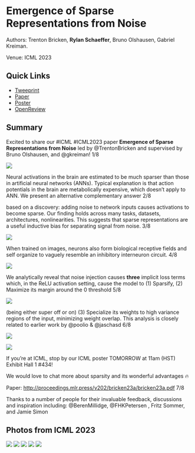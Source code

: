 # Emergence of Sparse Representations from Noise

Authors: Trenton Bricken, **Rylan Schaeffer**, Bruno Olshausen, Gabriel Kreiman. 

Venue: ICML 2023

## Quick Links

- [Tweeprint](https://twitter.com/RylanSchaeffer/status/1683654126977314816)
- [Paper](paper.pdf)
- [Poster](poster.pdf)
- [OpenReview](https://openreview.net/forum?id=cxYaBAXVKg)

## Summary

Excited to share our #ICML #ICML2023 paper **Emergence of Sparse Representations from Noise** led by @TrentonBricken
and supervised by Bruno Olshausen, and @gkreiman! 1/8

![](img_0.jpeg)

Neural activations in the brain are estimated to be much sparser than those in artificial neural networks (ANNs). Typical explanation is that action potentials in the brain are metabolically expensive, which doesn’t apply to ANN. We present an alternative complementary answer 2/8

based on a discovery: adding noise to network inputs causes activations to become sparse. Our finding holds across many tasks, datasets, architectures, nonlinearities. This suggests that sparse representations are a useful inductive bias for separating signal from noise. 3/8

![](img_1.jpeg)

When trained on images, neurons also form biological receptive fields and self organize to vaguely resemble an inhibitory interneuron circuit. 4/8

![](img_2.jpeg)

We analytically reveal that noise injection causes **three** implicit loss terms which, in the ReLU activation setting, cause the model to (1) Sparsify,  (2) Maximize its margin around the 0 threshold 5/8

![](img_4.jpeg)

(being either super off or on) (3) Specialize its weights to high variance regions of the input, minimizing weight overlap. This analysis is closely related to earlier work by @poolio
& @jaschasd  6/8

![](img_5.jpeg)

![](img_6.png)

If you’re at ICML, stop by our ICML poster TOMORROW at 11am (HST) Exhibit Hall 1 #434!

We would love to chat more about sparsity and its wonderful advantages 🔥

Paper: http://proceedings.mlr.press/v202/bricken23a/bricken23a.pdf 7/8

Thanks to a number of people for their invaluable feedback, discussions and inspiration including: @BerenMillidge, @FHKPetersen , Fritz Sommer, and Jamie Simon

## Photos from ICML 2023

![](fun_img_3.jpg)
![](fun_img_4.jpg)
![](fun_img_0.jpeg)
![](fun_img_1.jpeg)
![](fun_img_2.jpeg)